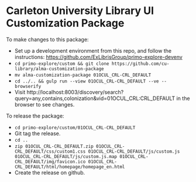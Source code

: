 # Carleton University Library UI Customization Package

To make changes to this package:
- Set up a development environment from this repo, and follow the instructions: https://github.com/ExLibrisGroup/primo-explore-devenv 
- `cd primo-explore/custom && git clone https://github.com/cu-library/alma-customization-package`
- `mv alma-customization-package 01OCUL_CRL-CRL_DEFAULT`
- `cd ../.. && gulp run --view 01OCUL_CRL-CRL_DEFAULT --ve --browserify`
- Visit http://localhost:8003/discovery/search?query=any,contains,colonization&vid=01OCUL_CRL:CRL_DEFAULT in the browser to see changes.

To release the package:
- `cd primo-explore/custom/01OCUL_CRL-CRL_DEFAULT`
- Git tag the release.
- `cd ..`
- `zip 01OCUL_CRL-CRL_DEFAULT.zip 01OCUL_CRL-CRL_DEFAULT/css/custom1.css 01OCUL_CRL-CRL_DEFAULT/js/custom.js 01OCUL_CRL-CRL_DEFAULT/js/custom.js.map 01OCUL_CRL-CRL_DEFAULT/img/favicon.ico 01OCUL_CRL-CRL_DEFAULT/html/homepage/homepage_en.html`
- Create the release on github.
